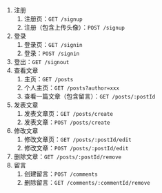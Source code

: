 <ol>
<li>注册
<ol>
<li>注册页：<code>GET /signup</code></li>
<li>注册（包含上传头像）：<code>POST /signup</code></li>
</ol>
</li>
<li>登录
<ol>
<li>登录页：<code>GET /signin</code></li>
<li>登录：<code>POST /signin</code></li>
</ol>
</li>
<li>登出：<code>GET /signout</code></li>
<li>查看文章
<ol>
<li>主页：<code>GET /posts</code></li>
<li>个人主页：<code>GET /posts?author=xxx</code></li>
<li>查看一篇文章（包含留言）：<code>GET /posts/:postId</code></li>
</ol>
</li>
<li>发表文章
<ol>
<li>发表文章页：<code>GET /posts/create</code></li>
<li>发表文章：<code>POST /posts/create</code></li>
</ol>
</li>
<li>修改文章
<ol>
<li>修改文章页：<code>GET /posts/:postId/edit</code></li>
<li>修改文章：<code>POST /posts/:postId/edit</code></li>
</ol>
</li>
<li>删除文章：<code>GET /posts/:postId/remove</code></li>
<li>留言
<ol>
<li>创建留言：<code>POST /comments</code></li>
<li>删除留言：<code>GET /comments/:commentId/remove</code></li>
</ol>
</li>
</ol>
